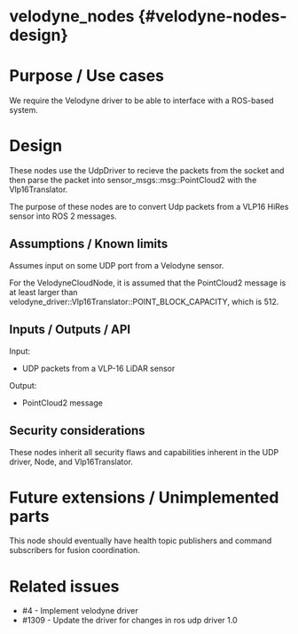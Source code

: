 velodyne_nodes {#velodyne-nodes-design}
==============


# Purpose / Use cases

We require the Velodyne driver to be able to interface with a ROS-based system.


# Design

These nodes use the UdpDriver to recieve the packets from the socket and then parse the packet into sensor_msgs::msg::PointCloud2 with the Vlp16Translator.

The purpose of these nodes are to convert Udp packets from a VLP16 HiRes sensor into
ROS 2 messages.


## Assumptions / Known limits

Assumes input on some UDP port from a Velodyne sensor.

For the VelodyneCloudNode, it is assumed that the PointCloud2 message is at least larger
than velodyne_driver::Vlp16Translator::POINT_BLOCK_CAPACITY, which is 512.


## Inputs / Outputs / API

Input:

- UDP packets from a VLP-16 LiDAR sensor

Output:

- PointCloud2 message


## Security considerations

These nodes inherit all security flaws and capabilities inherent in the UDP driver, Node,
and Vlp16Translator.

# Future extensions / Unimplemented parts

This node should eventually have health topic publishers and command subscribers
for fusion coordination.


# Related issues

- #4 - Implement velodyne driver
- #1309 - Update the driver for changes in ros udp driver 1.0

